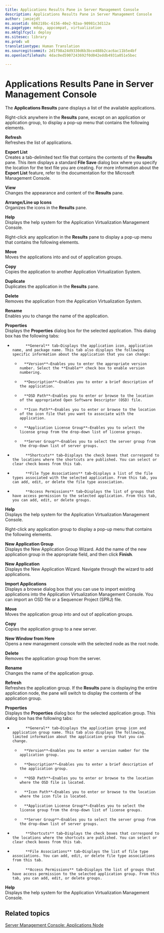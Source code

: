 ```yaml
---
title: Applications Results Pane in Server Management Console
description: Applications Results Pane in Server Management Console
author: jamiejdt
ms.assetid: 686218bc-6156-40e2-92aa-90981c3d112a
ms.pagetype: mdop, appcompat, virtualization
ms.mktglfcycl: deploy
ms.sitesec: library
ms.prod: w8
translationtype: Human Translation
ms.sourcegitcommit: 2d1f98a24d9330d6b3bce488b2cac6ac11b5e4bf
ms.openlocfilehash: 4dac0ed5907243692f0d042eddb4931a051e5bec

---
```



# Applications Results Pane in Server Management Console


The **Applications Results** pane displays a list of the available applications.

Right-click anywhere in the **Results** pane, except on an application or application group, to display a pop-up menu that contains the following elements.

<a href="" id="refresh"></a>**Refresh**  
Refreshes the list of applications.

<a href="" id="export-list"></a>**Export List**  
Creates a tab-delimited text file that contains the contents of the **Results** pane. This item displays a standard **File Save** dialog box where you specify the location for the text file you are creating. For more information about the **Export List** feature, refer to the documentation for the Microsoft Management Console.

<a href="" id="view"></a>**View**  
Changes the appearance and content of the **Results** pane.

<a href="" id="arrange-line-up-icons"></a>**Arrange/Line up Icons**  
Organizes the icons in the **Results** pane.

<a href="" id="help"></a>**Help**  
Displays the help system for the Application Virtualization Management Console.

[]()  

Right-click any application in the **Results** pane to display a pop-up menu that contains the following elements.

<a href="" id="move"></a>**Move**  
Moves the applications into and out of application groups.

<a href="" id="copy"></a>**Copy**  
Copies the application to another Application Virtualization System.

<a href="" id="duplicate"></a>**Duplicate**  
Duplicates the application in the **Results** pane.

<a href="" id="delete"></a>**Delete**  
Removes the application from the Application Virtualization System.

<a href="" id="rename"></a>**Rename**  
Enables you to change the name of the application.

<a href="" id="properties"></a>**Properties**  
Displays the **Properties** dialog box for the selected application. This dialog box has the following tabs:

-   
            **General** tab—Displays the application icon, application name, and package name. This tab also displays the following specific information about the application that you can change:

    -   
            **Version**—Enables you to enter the appropriate version number. Select the **Enable** check box to enable version numbering.

    -   
            **Description**—Enables you to enter a brief description of the application.

    -   
            **OSD Path**—Enables you to enter or browse to the location of the appropriated Open Software Descriptor (OSD) file.

    -   
            **Icon Path**—Enables you to enter or browse to the location of the icon file that you want to associate with the application.

    -   
            **Application License Group**—Enables you to select the license group from the drop-down list of license groups.

    -   
            **Server Group**—Enables you to select the server group from the drop-down list of server groups.

-   
            **Shortcuts** tab—Displays the check boxes that correspond to the locations where the shortcuts are published. You can select or clear check boxes from this tab.

-   
            **File Type Associations** tab—Displays a list of the file types associated with the selected application. From this tab, you can add, edit, or delete the file type association.

-   
            **Access Permissions** tab—Displays the list of groups that have access permission to the selected application. From this tab, you can add, edit, or delete groups.

<a href="" id="help"></a>**Help**  
Displays the help system for the Application Virtualization Management Console.

Right-click any application group to display a pop-up menu that contains the following elements.

<a href="" id="new-application-group"></a>**New Application Group**  
Displays the New Application Group Wizard. Add the name of the new application group in the appropriate field, and then click **Finish**.

<a href="" id="new-application"></a>**New Application**  
Displays the New Application Wizard. Navigate through the wizard to add applications.

<a href="" id="import-applications"></a>**Import Applications**  
Displays a browse dialog box that you can use to import existing applications into the Application Virtualization Management Console. You can import an OSD file or a Sequencer Project (SPRJ) file.

<a href="" id="move"></a>**Move**  
Moves the application group into and out of application groups.

<a href="" id="copy"></a>**Copy**  
Copies the application group to a new server.

<a href="" id="new-window-from-here"></a>**New Window from Here**  
Opens a new management console with the selected node as the root node.

<a href="" id="delete"></a>**Delete**  
Removes the application group from the server.

<a href="" id="rename"></a>**Rename**  
Changes the name of the application group.

<a href="" id="refresh"></a>**Refresh**  
Refreshes the application group. If the **Results** pane is displaying the entire application node, the pane will switch to display the contents of the application group.

<a href="" id="properties"></a>**Properties**  
Displays the **Properties** dialog box for the selected application group. This dialog box has the following tabs:

-   
            **General** tab—Displays the application group icon and application group name. This tab also displays the following, limited information about the application group that you can change.

    -   
            **Version**—Enables you to enter a version number for the application group.

    -   
            **Description**—Enables you to enter a brief description of the application group.

    -   
            **OSD Path**—Enables you to enter or browse to the location where the OSD file is located.

    -   
            **Icon Path**—Enables you to enter or browse to the location where the icon file is located.

    -   
            **Application License Group**—Enables you to select the license group from the drop-down list of license groups.

    -   
            **Server Group**—Enables you to select the server group from the drop-down list of server groups.

-   
            **Shortcuts** tab—Displays the check boxes that correspond to the locations where the shortcuts are published. You can select or clear check boxes from this tab.

-   
            **File Associations** tab—Displays the list of file type associations. You can add, edit, or delete file type associations from this tab.

-   
            **Access Permissions** tab—Displays the list of groups that have access permission to the selected application group. From this tab, you can add, edit, or delete groups.

<a href="" id="help"></a>**Help**  
Displays the help system for the Application Virtualization Management Console.

## Related topics


[Server Management Console: Applications Node](server-management-console-applications-node.md)

 

 








<!--HONumber=Jun16_HO4-->


